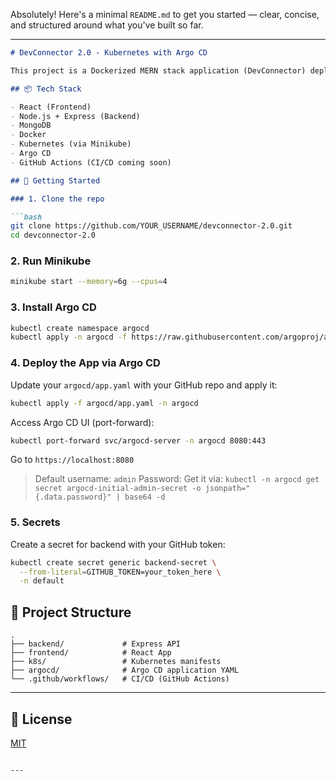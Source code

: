 Absolutely! Here's a minimal `README.md` to get you started — clear, concise, and structured around what you've built so far.

---

````markdown
# DevConnector 2.0 - Kubernetes with Argo CD

This project is a Dockerized MERN stack application (DevConnector) deployed to a local Kubernetes cluster using Argo CD for GitOps-style Continuous Delivery.

## 📦 Tech Stack

- React (Frontend)
- Node.js + Express (Backend)
- MongoDB
- Docker
- Kubernetes (via Minikube)
- Argo CD
- GitHub Actions (CI/CD coming soon)

## 🚀 Getting Started

### 1. Clone the repo

```bash
git clone https://github.com/YOUR_USERNAME/devconnector-2.0.git
cd devconnector-2.0
````

### 2. Run Minikube

```bash
minikube start --memory=6g --cpus=4
```

### 3. Install Argo CD

```bash
kubectl create namespace argocd
kubectl apply -n argocd -f https://raw.githubusercontent.com/argoproj/argo-cd/stable/manifests/install.yaml
```

### 4. Deploy the App via Argo CD

Update your `argocd/app.yaml` with your GitHub repo and apply it:

```bash
kubectl apply -f argocd/app.yaml -n argocd
```

Access Argo CD UI (port-forward):

```bash
kubectl port-forward svc/argocd-server -n argocd 8080:443
```

Go to `https://localhost:8080`

> Default username: `admin`
> Password: Get it via:
> `kubectl -n argocd get secret argocd-initial-admin-secret -o jsonpath="{.data.password}" | base64 -d`

### 5. Secrets

Create a secret for backend with your GitHub token:

```bash
kubectl create secret generic backend-secret \
  --from-literal=GITHUB_TOKEN=your_token_here \
  -n default
```

## 📂 Project Structure

```
.
├── backend/             # Express API
├── frontend/            # React App
├── k8s/                 # Kubernetes manifests
├── argocd/              # Argo CD application YAML
└── .github/workflows/   # CI/CD (GitHub Actions)
```


---

## 📘 License

[MIT](LICENSE)

```

---

